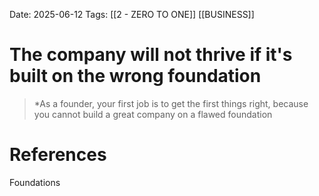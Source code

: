 Date: 2025-06-12
Tags: [[2 - ZERO TO ONE]] [[BUSINESS]]

# The company will not thrive if it's built on the wrong foundation

>*As a founder, your first job is to get the first things right, because you cannot build a great company on a flawed foundation
# References 
Foundations 
